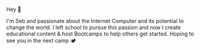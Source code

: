 Hey 👋

I'm Seb and passionate about the Internet Computer and its potential to change the world. I left school to pursue this passion and now I create educational content & host Bootcamps to help others get started. Hoping to see you in the next camp 🏕️
